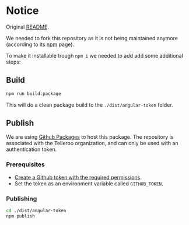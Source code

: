 # Notice

Original [README](https://github.com/neroniaky/angular-token).

We needed to fork this repository as it is not being maintained anymore (according to its [npm](https://www.npmjs.com/package/angular-token) page).

To make it installable trough `npm i` we needed to add add some additional steps:

## Build

```sh
npm run build:package
```

This will do a clean package build to the `./dist/angular-token` folder.

## Publish

We are using [Github Packages](https://docs.github.com/en/packages) to host this package. The repository is associated with the Telleroo organization, and can only be used with an authentication token.

### Prerequisites

- [Create a Github token with the required permissions](https://docs.github.com/en/packages/learn-github-packages/about-permissions-for-github-packages#about-scopes-and-permissions-for-package-registries).
- Set the token as an environment variable called `GITHUB_TOKEN`.

### Publishing

```sh
cd ./dist/angular-token
npm publish
```